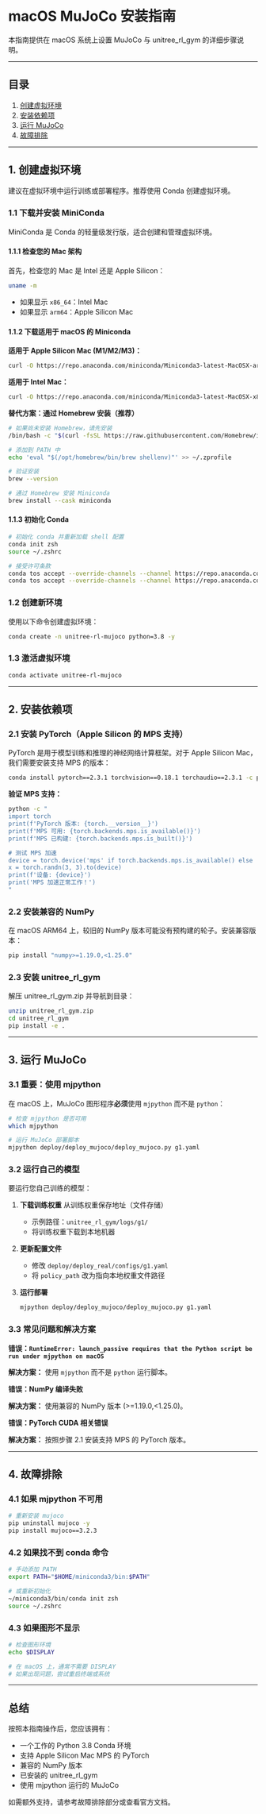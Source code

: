 # macOS MuJoCo 安装指南

本指南提供在 macOS 系统上设置 MuJoCo 与 unitree_rl_gym 的详细步骤说明。

---

## 目录
1. [创建虚拟环境](#1-创建虚拟环境)
2. [安装依赖项](#2-安装依赖项)
3. [运行 MuJoCo](#3-运行-mujoco)
4. [故障排除](#4-故障排除)

---

## 1. 创建虚拟环境

建议在虚拟环境中运行训练或部署程序。推荐使用 Conda 创建虚拟环境。

### 1.1 下载并安装 MiniConda

MiniConda 是 Conda 的轻量级发行版，适合创建和管理虚拟环境。

#### 1.1.1 检查您的 Mac 架构

首先，检查您的 Mac 是 Intel 还是 Apple Silicon：

```bash
uname -m
```

- 如果显示 `x86_64`：Intel Mac
- 如果显示 `arm64`：Apple Silicon Mac

#### 1.1.2 下载适用于 macOS 的 Miniconda

**适用于 Apple Silicon Mac (M1/M2/M3)：**
```bash
curl -O https://repo.anaconda.com/miniconda/Miniconda3-latest-MacOSX-arm64.sh
```

**适用于 Intel Mac：**
```bash
curl -O https://repo.anaconda.com/miniconda/Miniconda3-latest-MacOSX-x86_64.sh
```

**替代方案：通过 Homebrew 安装（推荐）**
```bash
# 如果尚未安装 Homebrew，请先安装
/bin/bash -c "$(curl -fsSL https://raw.githubusercontent.com/Homebrew/install/HEAD/install.sh)"

# 添加到 PATH 中
echo 'eval "$(/opt/homebrew/bin/brew shellenv)"' >> ~/.zprofile

# 验证安装
brew --version

# 通过 Homebrew 安装 Miniconda
brew install --cask miniconda
```

#### 1.1.3 初始化 Conda

```bash
# 初始化 conda 并重新加载 shell 配置
conda init zsh
source ~/.zshrc

# 接受许可条款
conda tos accept --override-channels --channel https://repo.anaconda.com/pkgs/main
conda tos accept --override-channels --channel https://repo.anaconda.com/pkgs/r
```

### 1.2 创建新环境

使用以下命令创建虚拟环境：

```bash
conda create -n unitree-rl-mujoco python=3.8 -y
```

### 1.3 激活虚拟环境

```bash
conda activate unitree-rl-mujoco
```

---

## 2. 安装依赖项

### 2.1 安装 PyTorch（Apple Silicon 的 MPS 支持）

PyTorch 是用于模型训练和推理的神经网络计算框架。对于 Apple Silicon Mac，我们需要安装支持 MPS 的版本：

```bash
conda install pytorch==2.3.1 torchvision==0.18.1 torchaudio==2.3.1 -c pytorch -y
```

**验证 MPS 支持：**
```bash
python -c "
import torch
print(f'PyTorch 版本: {torch.__version__}')
print(f'MPS 可用: {torch.backends.mps.is_available()}')
print(f'MPS 已构建: {torch.backends.mps.is_built()}')

# 测试 MPS 加速
device = torch.device('mps' if torch.backends.mps.is_available() else 'cpu')
x = torch.randn(3, 3).to(device)
print(f'设备: {device}')
print('MPS 加速正常工作！')
"
```

### 2.2 安装兼容的 NumPy

在 macOS ARM64 上，较旧的 NumPy 版本可能没有预构建的轮子。安装兼容版本：

```bash
pip install "numpy>=1.19.0,<1.25.0"
```

### 2.3 安装 unitree_rl_gym

解压 unitree_rl_gym.zip 并导航到目录：

```bash
unzip unitree_rl_gym.zip
cd unitree_rl_gym
pip install -e .
```

---

## 3. 运行 MuJoCo

### 3.1 重要：使用 mjpython

在 macOS 上，MuJoCo 图形程序**必须**使用 `mjpython` 而不是 `python`：

```bash
# 检查 mjpython 是否可用
which mjpython

# 运行 MuJoCo 部署脚本
mjpython deploy/deploy_mujoco/deploy_mujoco.py g1.yaml
```

### 3.2 运行自己的模型

要运行您自己训练的模型：

1. **下载训练权重** 从训练权重保存地址（文件存储）
   - 示例路径：`unitree_rl_gym/logs/g1/`
   - 将训练权重下载到本地机器

2. **更新配置文件**
   - 修改 `deploy/deploy_real/configs/g1.yaml`
   - 将 `policy_path` 改为指向本地权重文件路径

3. **运行部署**
   ```bash
   mjpython deploy/deploy_mujoco/deploy_mujoco.py g1.yaml
   ```

### 3.3 常见问题和解决方案

**错误：`RuntimeError: launch_passive requires that the Python script be run under mjpython on macOS`**

**解决方案：** 使用 `mjpython` 而不是 `python` 运行脚本。

**错误：NumPy 编译失败**

**解决方案：** 使用兼容的 NumPy 版本 (>=1.19.0,<1.25.0)。

**错误：PyTorch CUDA 相关错误**

**解决方案：** 按照步骤 2.1 安装支持 MPS 的 PyTorch 版本。

---

## 4. 故障排除

### 4.1 如果 mjpython 不可用

```bash
# 重新安装 mujoco
pip uninstall mujoco -y
pip install mujoco==3.2.3
```

### 4.2 如果找不到 conda 命令

```bash
# 手动添加 PATH
export PATH="$HOME/miniconda3/bin:$PATH"

# 或重新初始化
~/miniconda3/bin/conda init zsh
source ~/.zshrc
```

### 4.3 如果图形不显示

```bash
# 检查图形环境
echo $DISPLAY

# 在 macOS 上，通常不需要 DISPLAY
# 如果出现问题，尝试重启终端或系统
```

---

## 总结

按照本指南操作后，您应该拥有：
- 一个工作的 Python 3.8 Conda 环境
- 支持 Apple Silicon Mac MPS 的 PyTorch
- 兼容的 NumPy 版本
- 已安装的 unitree_rl_gym
- 使用 mjpython 运行的 MuJoCo

如需额外支持，请参考故障排除部分或查看官方文档。 